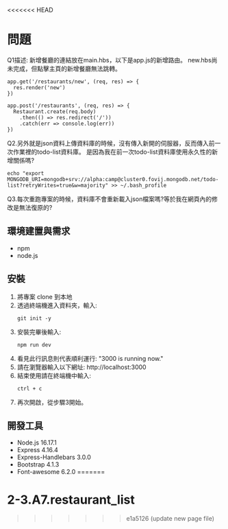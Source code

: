 <<<<<<< HEAD
# 問題

Q1描述:
新增餐廳的連結放在main.hbs，以下是app.js的新增路由。
new.hbs尚未完成，但點擊主頁的新增餐廳無法跳轉。
```
app.get('/restaurants/new', (req, res) => {
  res.render('new')
})

app.post('/restaurants', (req, res) => {
  Restaurant.create(req.body)
    .then(() => res.redirect('/'))
    .catch(err => console.log(err))
})
```

Q2.另外就是json資料上傳資料庫的時候，沒有傳入新開的伺服器，反而傳入前一次作業裡的todo-list資料庫。
是因為我在前一次todo-list資料庫使用永久性的新增關係嗎?
```
echo "export MONGODB_URI=mongodb+srv://alpha:camp@cluster0.fovij.mongodb.net/todo-list?retryWrites=true&w=majority" >> ~/.bash_profile
```

Q3.每次重跑專案的時候，資料庫不會重新載入json檔案嗎?等於我在網頁內的修改是無法復原的?


## 環境建置與需求 
* npm 
* node.js 

## 安裝
1. 將專案 clone 到本地
2. 透過終端機進入資料夾，輸入:
   ```
   git init -y
   ```
3. 安裝完畢後輸入:
   ```
   npm run dev
   ```
4. 看見此行訊息則代表順利運行:
   "3000 is running now."
5. 請在瀏覽器輸入以下網址:
   http://localhost:3000
6. 結束使用請在終端機中輸入:
   ```
   ctrl + c
   ```
7. 再次開啟，從步驟3開始。

## 開發工具

* Node.js 16.17.1
* Express 4.16.4
* Express-Handlebars 3.0.0
* Bootstrap 4.1.3
* Font-awesome 6.2.0
=======
# 2-3.A7.restaurant_list
>>>>>>> e1a5126 (update new page file)
